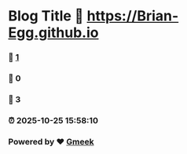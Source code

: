 # Blog Title :link: https://Brian-Egg.github.io 
### :page_facing_up: [1](https://Brian-Egg.github.io/tag.html) 
### :speech_balloon: 0 
### :hibiscus: 3 
### :alarm_clock: 2025-10-25 15:58:10 
### Powered by :heart: [Gmeek](https://github.com/Meekdai/Gmeek)
